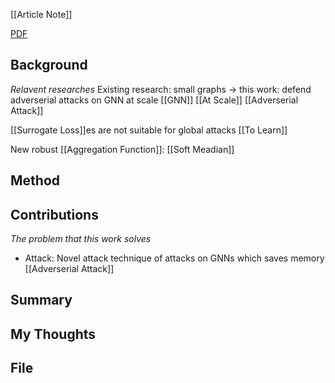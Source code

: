 [[Article Note]]

[PDF](files/Average/RobustnessOfGraphNeuralNetworksAtScale_NeuralIPS.pdf)

## Background
*Relavent researches*
Existing research: small graphs -> this work: defend adverserial attacks on GNN at scale [[GNN]] [[At Scale]] [[Adverserial Attack]]

[[Surrogate Loss]]es are not suitable for global attacks [[To Learn]]

New robust [[Aggregation Function]]: [[Soft Meadian]] 


## Method


## Contributions
*The problem that this work solves*

- Attack: Novel attack technique of attacks on GNNs which saves memory [[Adverserial Attack]]

## Summary


## My Thoughts



## File

